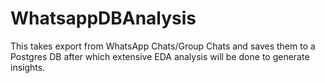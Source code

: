 # WhatsappDBAnalysis
This takes export from WhatsApp Chats/Group Chats and saves them to a Postgres DB after which extensive EDA analysis will be done to generate insights.
